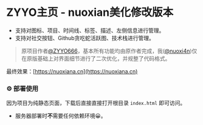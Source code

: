 # ZYYO主页 - nuoxian美化修改版本

- 支持对图标、项目、时间线、标签、描述、左侧信息进行管理。
- 支持对社交按钮、Github贪吃蛇活跃图、技术栈进行管理。

> 原项目作者[@ZYYO666](https://github.com/ZYYO666)，基本所有功能均由原作者完成，我([@nuoxi4n](https://github.com/nuoxi4n))仅在原版基础上对界面细节进行了二次优化，并规整了代码格式。

最终效果：[https://nuoxiana.cn](https://nuoxiana.cn)

### ⚙️ 部署使用

因为项目为纯静态页面，下载后直接直接打开根目录 `index.html` 即可访问。

- 服务器部署时**不**需要任何依赖环境😀。